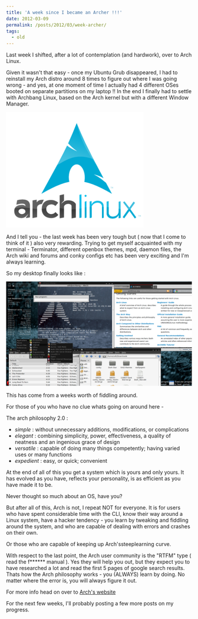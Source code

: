 ```yaml
---
title: 'A week since I became an Archer !!!'
date: 2012-03-09
permalink: /posts/2012/03/week-archer/
tags:
  - old
---
```


Last week I shifted, after a lot of contemplation (and hardwork), over to Arch Linux.

Given it wasn't that easy - once my Ubuntu Grub disappeared, I had to reinstall my Arch distro around 8 times to figure out where I was going wrong - and yes, at one moment of time I actually had 4 different OSes booted on separate partitions on my laptop !! In the end I finally had to settle with Archbang Linux, based on the Arch kernel but with a different Window Manager.

!["Arch Linux"](images/2012-03-09/arch.png)

And I tell you - the last week has been very tough but ( now that I come to think of it ) also very rewarding. Trying to get myself acquainted with my terminal - Terminator, different openbox themes, mpd, daemon files, the Arch wiki and forums and conky configs etc has been very exciting and I'm always learning.

So my desktop finally looks like :

!["my desktop"](/images/2012-03-09/scrot.png)

This has come from a weeks worth of fiddling around.

For those of you who have no clue whats going on around here -

The arch philosophy 2.0 :
- *simple* : without unnecessary additions, modifications, or complications
- *elegant* : combining simplicity, power, effectiveness, a quality of neatness and an ingenious grace of design
- *versatile* : capable of doing many things competently; having varied uses or many functions
- *expedient* : easy, or quick; convenient

At the end of all of this you get a system which is yours and only yours. It has evolved as you have, reflects your personality, is as efficient as you have made it to be.

Never thought so much about an OS, have you?

But after all of this, Arch is not, I repeat NOT for everyone. It is for users who have spent considerable time with the CLI, know their way around a Linux system, have a hacker tendency - you learn by tweaking and fiddling around the system, and who are capable of dealing with errors and crashes on their own.

Or those who are capable of keeping up Arch'ssteeplearning curve.

With respect to the last point, the Arch user community is the "RTFM" type ( read the f****** manual ). Yes they will help you out, but they expect you to have researched a lot and read the first 5 pages of google search results. Thats how the Arch philosophy works - you (ALWAYS) learn by doing. No matter where the error is, you will always figure it out.

For more info head on over to [Arch's website](http://www.archlinux.org/)

For the next few weeks, I'll probably posting a few more posts on my progress.